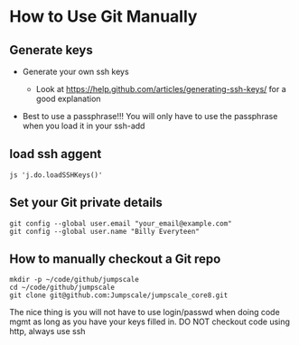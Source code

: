 # How to Use Git Manually

## Generate keys

- Generate your own ssh keys

  - Look at <https://help.github.com/articles/generating-ssh-keys/> for a good explanation

- Best to use a passphrase!!! You will only have to use the passphrase when you load it in your ssh-add

## load ssh aggent

```
js 'j.do.loadSSHKeys()'
```

## Set your Git private details

```
git config --global user.email "your_email@example.com"
git config --global user.name "Billy Everyteen"
```

## How to manually checkout a Git repo

```
mkdir -p ~/code/github/jumpscale
cd ~/code/github/jumpscale
git clone git@github.com:Jumpscale/jumpscale_core8.git
```

The nice thing is you will not have to use login/passwd when doing code mgmt as long as you have your keys filled in.
DO NOT checkout code using http, always use ssh
